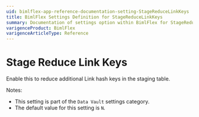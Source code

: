 ```yaml
---
uid: bimlflex-app-reference-documentation-setting-StageReduceLinkKeys
title: BimlFlex Settings Definition for StageReduceLinkKeys
summary: Documentation of settings option within BimlFlex for StageReduceLinkKeys
varigenceProduct: BimlFlex
varigenceArticleType: Reference
---
```


# Stage Reduce Link Keys

Enable this to reduce additional Link hash keys in the staging table.

Notes:
* This setting is part of the `Data Vault` settings category.
* The default value for this setting is `N`.